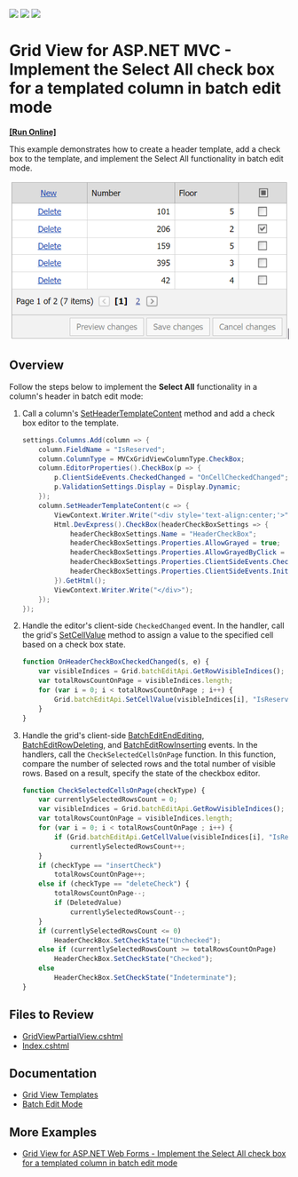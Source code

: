<!-- default badges list -->
![](https://img.shields.io/endpoint?url=https://codecentral.devexpress.com/api/v1/VersionRange/128550423/16.1.4%2B)
[![](https://img.shields.io/badge/Open_in_DevExpress_Support_Center-FF7200?style=flat-square&logo=DevExpress&logoColor=white)](https://supportcenter.devexpress.com/ticket/details/T401286)
[![](https://img.shields.io/badge/📖_How_to_use_DevExpress_Examples-e9f6fc?style=flat-square)](https://docs.devexpress.com/GeneralInformation/403183)
<!-- default badges end -->
# Grid View for ASP.NET MVC - Implement the Select All check box for a templated column in batch edit mode
<!-- run online -->
**[[Run Online]](https://codecentral.devexpress.com/128550423/)**
<!-- run online end -->

This example demonstrates how to create a header template, add a check box to the template, and implement the Select All functionality in batch edit mode.

![SelectAllCheckBox](SelectAllMVC.gif)

## Overview

Follow the steps below to implement the **Select All** functionality in a column's header in batch edit mode:

1. Call a column's [SetHeaderTemplateContent](https://docs.devexpress.com/AspNetMvc/DevExpress.Web.Mvc.MVCxGridViewColumn.SetHeaderTemplateContent.overloads) method and add a check box editor to the template.

    ```csharp
    settings.Columns.Add(column => {
        column.FieldName = "IsReserved";
        column.ColumnType = MVCxGridViewColumnType.CheckBox;
        column.EditorProperties().CheckBox(p => {
            p.ClientSideEvents.CheckedChanged = "OnCellCheckedChanged";
            p.ValidationSettings.Display = Display.Dynamic;
        });
        column.SetHeaderTemplateContent(c => {
            ViewContext.Writer.Write("<div style='text-align:center;'>");
            Html.DevExpress().CheckBox(headerCheckBoxSettings => {
                headerCheckBoxSettings.Name = "HeaderCheckBox";
                headerCheckBoxSettings.Properties.AllowGrayed = true;
                headerCheckBoxSettings.Properties.AllowGrayedByClick = false;
                headerCheckBoxSettings.Properties.ClientSideEvents.CheckedChanged = "OnHeaderCheckBoxCheckedChanged";
                headerCheckBoxSettings.Properties.ClientSideEvents.Init = "OnInitHeader";
            }).GetHtml();
            ViewContext.Writer.Write("</div>");
        });
    });
    ```

2. Handle the editor's client-side `CheckedChanged` event. In the handler, call the grid's [SetCellValue](https://docs.devexpress.com/AspNet/js-ASPxClientGridViewBatchEditApi.SetCellValue(visibleIndex-columnFieldNameOrId-value)) method to assign a value to the specified cell based on a check box state.

    ```js
    function OnHeaderCheckBoxCheckedChanged(s, e) {
        var visibleIndices = Grid.batchEditApi.GetRowVisibleIndices();
        var totalRowsCountOnPage = visibleIndices.length;
        for (var i = 0; i < totalRowsCountOnPage ; i++) {
            Grid.batchEditApi.SetCellValue(visibleIndices[i], "IsReserved", s.GetChecked())
        }
    }
    ```

3. Handle the grid's client-side [BatchEditEndEditing](https://docs.devexpress.com/AspNet/js-ASPxClientGridView.BatchEditEndEditing), [BatchEditRowDeleting](https://docs.devexpress.com/AspNet/js-ASPxClientGridView.BatchEditRowDeleting), and [BatchEditRowInserting](https://docs.devexpress.com/AspNet/js-ASPxClientGridView.BatchEditRowInserting) events. In the handlers, call the `CheckSelectedCellsOnPage` function. In this function, compare the number of selected rows and the total number of visible rows. Based on a result, specify the state of the checkbox editor.

    ```js
    function CheckSelectedCellsOnPage(checkType) {
        var currentlySelectedRowsCount = 0;
        var visibleIndices = Grid.batchEditApi.GetRowVisibleIndices();
        var totalRowsCountOnPage = visibleIndices.length;
        for (var i = 0; i < totalRowsCountOnPage ; i++) {
            if (Grid.batchEditApi.GetCellValue(visibleIndices[i], "IsReserved"))
                currentlySelectedRowsCount++;
        }
        if (checkType == "insertCheck")
            totalRowsCountOnPage++;
        else if (checkType == "deleteCheck") {
            totalRowsCountOnPage--;
            if (DeletedValue)
                currentlySelectedRowsCount--;
        }
        if (currentlySelectedRowsCount <= 0)
            HeaderCheckBox.SetCheckState("Unchecked");
        else if (currentlySelectedRowsCount >= totalRowsCountOnPage)
            HeaderCheckBox.SetCheckState("Checked");
        else
            HeaderCheckBox.SetCheckState("Indeterminate");
    }
    ```

## Files to Review

* [GridViewPartialView.cshtml](./CS/T401286/Views/Home/GridViewPartialView.cshtml)
* [Index.cshtml](./CS/T401286/Views/Home/Index.cshtml)

## Documentation

* [Grid View Templates](https://docs.devexpress.com/AspNetMvc/14721/common-features/templates)
* [Batch Edit Mode](https://docs.devexpress.com/AspNetMvc/16147/components/grid-view/data-editing-and-validation/batch-edit)

## More Examples

* [Grid View for ASP.NET Web Forms - Implement the Select All check box for a templated column in batch edit mode](https://github.com/DevExpress-Examples/asp-net-web-forms-grid-select-all-checkbox-in-batch-edit-mode)
